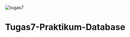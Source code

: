 ![tugas7](https://user-images.githubusercontent.com/46749190/120344414-c1f0fd80-c323-11eb-94f2-6c3c5560ff98.png)
# Tugas7-Praktikum-Database
